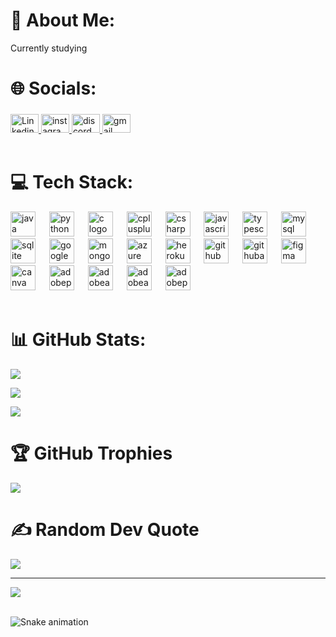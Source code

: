 # 💫 About Me:

Currently studying

# 🌐 Socials:

###

<div align="left">
  <a href="https://www.linkedin.com/in/anuragbhowmick/" target="_blank">
    <img src="https://raw.githubusercontent.com/maurodesouza/profile-readme-generator/master/src/assets/icons/social/linkedin/default.svg" width="45" height="30" alt="Linkedin logo"  />
  </a>
  <a href="https://www.instagram.com/the_wilful_youth/" target="_blank">
    <img src="https://raw.githubusercontent.com/maurodesouza/profile-readme-generator/master/src/assets/icons/social/instagram/default.svg" width="45" height="30" alt="instagram logo"  />
  </a>
  <a href="https://discord.gg/ajqnqjPf" target="_blank">
    <img src="https://raw.githubusercontent.com/maurodesouza/profile-readme-generator/master/src/assets/icons/social/discord/default.svg" width="45" height="30" alt="discord logo"  />
  </a>
  <a href="anuragbhowmick1711@gmail.com" target="_blank">
    <img src="https://raw.githubusercontent.com/maurodesouza/profile-readme-generator/master/src/assets/icons/social/gmail/default.svg" width="45" height="30" alt="gmail logo"  />
  </a>
</div>

<br clear="both">

###

# 💻 Tech Stack:

<div align="left">
  <img src="https://cdn.jsdelivr.net/gh/devicons/devicon/icons/java/java-original.svg" height="40" alt="java logo"  />
  <img width="14" />
  <img src="https://cdn.jsdelivr.net/gh/devicons/devicon/icons/python/python-original.svg" height="40" alt="python logo"  />
  <img width="14" />
  <img src="https://cdn.jsdelivr.net/gh/devicons/devicon/icons/c/c-original.svg" height="40" alt="c logo"  />
  <img width="14" />
  <img src="https://cdn.jsdelivr.net/gh/devicons/devicon/icons/cplusplus/cplusplus-original.svg" height="40" alt="cplusplus logo"  />
  <img width="14" />
  <img src="https://cdn.jsdelivr.net/gh/devicons/devicon/icons/csharp/csharp-original.svg" height="40" alt="csharp logo"  />
  <img width="14" />
  <img src="https://cdn.jsdelivr.net/gh/devicons/devicon/icons/javascript/javascript-original.svg" height="40" alt="javascript logo"  />
  <img width="14" />
  <img src="https://cdn.jsdelivr.net/gh/devicons/devicon/icons/typescript/typescript-original.svg" height="40" alt="typescript logo"  />
  <img width="14" />
  <img src="https://skillicons.dev/icons?i=mysql" height="40" alt="mysql logo"  />
  <img width="14" />
  <img src="https://skillicons.dev/icons?i=sqlite" height="40" alt="sqlite logo"  />
  <img width="14" />
  <img src="https://cdn.jsdelivr.net/gh/devicons/devicon/icons/googlecloud/googlecloud-original.svg" height="40" alt="googlecloud logo"  />
  <img width="14" />
  <img src="https://skillicons.dev/icons?i=mongodb" height="40" alt="mongodb logo"  />
  <img width="14" />
  <img src="https://cdn.jsdelivr.net/gh/devicons/devicon/icons/azure/azure-original.svg" height="40" alt="azure logo"  />
  <img width="14" />
  <img src="https://skillicons.dev/icons?i=heroku" height="40" alt="heroku logo"  />
  <img width="14" />
  <img src="https://skillicons.dev/icons?i=github" height="40" alt="github logo"  />
  <img width="14" />
  <img src="https://skillicons.dev/icons?i=githubactions" height="40" alt="githubactions logo"  />
  <img width="14" />
  <img src="https://skillicons.dev/icons?i=figma" height="40" alt="figma logo"  />
  <img width="14" />
  <img src="https://cdn.jsdelivr.net/gh/devicons/devicon/icons/canva/canva-original.svg" height="40" alt="canva logo"  />
  <img width="14" />
  <img src="https://skillicons.dev/icons?i=ps" height="40" alt="adobephotoshop logo"  />
  <img width="14" />
  <img src="https://skillicons.dev/icons?i=ae" height="40" alt="adobeaftereffects logo"  />
  <img width="14" />
  <img src="https://skillicons.dev/icons?i=au" height="40" alt="adobeaudition logo"  />
  <img width="14" />
  <img src="https://skillicons.dev/icons?i=pr" height="40" alt="adobepremierepro logo"  />
</div>

<br clear="both">

# 📊 GitHub Stats:

![](https://github-readme-stats.vercel.app/api?username=the-wilful-youth&theme=cobalt&hide_border=false&include_all_commits=true&count_private=true)<br/>

![](https://github-readme-streak-stats.herokuapp.com/?user=the-wilful-youth&theme=cobalt&hide_border=false)<br/>

![](https://github-readme-stats.vercel.app/api/top-langs/?username=the-wilful-youth&theme=cobalt&hide_border=false&include_all_commits=true&count_private=true&layout=compact)

# 🏆 GitHub Trophies

![](https://github-profile-trophy.vercel.app/?username=the-wilful-youth&theme=radical&no-frame=false&no-bg=true&margin-w=4)

# ✍️ Random Dev Quote

![](https://quotes-github-readme.vercel.app/api?type=horizontal&theme=radical)

---

[![](https://visitcount.itsvg.in/api?id=the-wilful-youth&icon=0&color=0)](https://visitcount.itsvg.in)

<br clear="both">

<img src="https://raw.githubusercontent.com/the-wilful-youth/the-wilful-youth/output/snake.svg" alt="Snake animation" />

###
